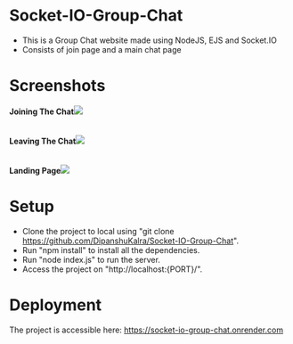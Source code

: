 # Socket-IO-Group-Chat
- This is a Group Chat website made using NodeJS, EJS and Socket.IO
- Consists of join page and a main chat page

# Screenshots
  <div>
    <b>Joining The Chat</b><img src="https://github.com/DipanshuKalra/Socket-IO-Group-Chat/assets/20441828/1dd10c60-fa6e-4d8b-a8c3-e9fd0f1c6436">
  </div>
  <br><br>
  <div>
    <b>Leaving The Chat</b><img src="https://github.com/DipanshuKalra/Socket-IO-Group-Chat/assets/20441828/ee07a9b0-3e05-4a08-9dee-d107d4475181">
  </div>
  <br><br>
  <div>
    <b>Landing Page</b><img src="https://github.com/DipanshuKalra/Socket-IO-Group-Chat/assets/20441828/0946f583-e50d-4cef-a3eb-3bca0af76dc9">
  </div>

# Setup
- Clone the project to local using "git clone https://github.com/DipanshuKalra/Socket-IO-Group-Chat".
- Run "npm install" to install all the dependencies.
- Run "node index.js" to run the server.
- Access the project on "http://localhost:{PORT}/".

# Deployment
The project is accessible here:
https://socket-io-group-chat.onrender.com
